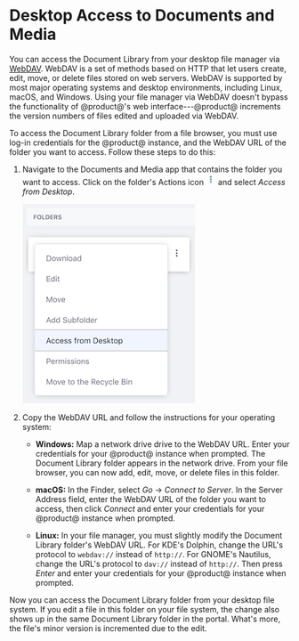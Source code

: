 # Desktop Access to Documents and Media

You can access the Document Library from your desktop file manager via 
[WebDAV](https://en.wikipedia.org/wiki/WebDAV). 
WebDAV is a set of methods based on HTTP that let users create, edit, move, or 
delete files stored on web servers. WebDAV is supported by most major operating 
systems and desktop environments, including Linux, macOS, and Windows. Using 
your file manager via WebDAV doesn't bypass the functionality of @product@'s 
web interface---@product@ increments the version numbers of files edited and 
uploaded via WebDAV. 

To access the Document Library folder from a file browser, you must use log-in 
credentials for the @product@ instance, and the WebDAV URL of the folder you 
want to access. Follow these steps to do this: 

1.  Navigate to the Documents and Media app that contains the folder you want to 
    access. Click on the folder's Actions icon 
    ![Actions](../../../../images/icon-actions.png) and select *Access from 
    Desktop*. 

    ![Figure 1: Select *Access from Desktop* to get the folder's WebDAV URL.](../../../../images/dm-access-from-desktop-action.png)

2.  Copy the WebDAV URL and follow the instructions for your operating system:

    -   **Windows:** Map a network drive drive to the WebDAV URL. Enter your 
        credentials for your @product@ instance when prompted. The Document 
        Library folder appears in the network drive. From your file browser, you 
        can now add, edit, move, or delete files in this folder. 

    -   **macOS:** In the Finder, select *Go* &rarr; *Connect to Server*. In the 
        Server Address field, enter the WebDAV URL of the folder you want to 
        access, then click *Connect* and enter your credentials for your 
        @product@ instance when prompted. 

    -   **Linux:** In your file manager, you must slightly modify the Document 
        Library folder's WebDAV URL. For KDE's Dolphin, change the URL's 
        protocol to `webdav://` instead of `http://`. For GNOME's Nautilus, 
        change the URL's protocol to `dav://` instead of `http://`. Then press 
        *Enter* and enter your credentials for your @product@ instance when 
        prompted. 

Now you can access the Document Library folder from your desktop file system. If 
you edit a file in this folder on your file system, the change also shows up in 
the same Document Library folder in the portal. What's more, the file's minor 
version is incremented due to the edit. 
